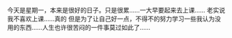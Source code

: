 今天是星期一，本来是很好的日子。只是很累……一大早要起来去上课……
老实说我不喜欢上课……真的
但是为了让自己好一点，不得不的努力学习一些我认为没用的东西……人生也许很苦闷的一件事莫过如此了……
<!-- ##{"timestamp":1142247559}## -->